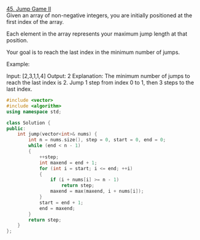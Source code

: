 [45. Jump Game II](https://leetcode.com/problems/jump-game-ii/description/)  
Given an array of non-negative integers, you are initially positioned at the first index of the array.

Each element in the array represents your maximum jump length at that position.

Your goal is to reach the last index in the minimum number of jumps.

Example:

Input: [2,3,1,1,4]
Output: 2
Explanation: The minimum number of jumps to reach the last index is 2.
    Jump 1 step from index 0 to 1, then 3 steps to the last index.

```cpp
#include <vector>
#include <algorithm>
using namespace std;

class Solution {
public:
	int jump(vector<int>& nums) {
		int n = nums.size(), step = 0, start = 0, end = 0;
		while (end < n - 1)
		{
			++step;
			int maxend = end + 1;
			for (int i = start; i <= end; ++i)
			{
				if (i + nums[i] >= n - 1)
					return step;
				maxend = max(maxend, i + nums[i]);
			}
			start = end + 1;
			end = maxend;
		}
		return step;
	}
};
```